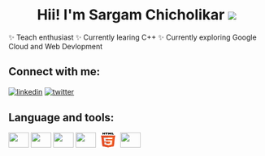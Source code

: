 <h1 align="center" >  Hii! I'm Sargam Chicholikar <img src="https://images.emojiterra.com/google/noto-emoji/unicode-15/animated/1f44b.gif" width="30px">  </h1>

✨ Teach enthusiast
✨ Currently learing C++
✨ Currently exploring Google Cloud and Web Devlopment

<h2 align="left"> Connect with me: </h2>
<p aling="left">
<a href="https://www.linkedin.com/in/sargam-chicholikar-aa61a824b" target="blank"><img align="center" src="" alt="linkedin" height="30" width="40" /></a>
<a href="https://twitter.com/Sargam22?t=H5K4Vg5TUM8-Nl1UnkTa3A&s=08" target="blank"><img align="center" src="" alt="twitter" height="30" width="40" /></a> 
</p>

<h2 align="left">Language and tools: </h2>
<p align="left">
    <a href="https://www.geeksforgeeks.org/c-language-introduction/" target="blank"><img src="" alt="" height="30" width="40"/></a>
    <a href="https://www.w3schools.com/cpp/cpp_intro.asp" target="blank"><img src="https://upload.wikimedia.org/wikipedia/commons/thumb/1/18/ISO_C%2B%2B_Logo.svg/1200px-ISO_C%2B%2B_Logo.svg.png" alt="" height="30" width="40" /></a>
    <a href="https://www.w3schools.com/python/" target="blank"><img src="" alt="" height="30" width="40" /></a>
    <a href="https://www.w3schools.com/MySQL/default.asp" target="blank"><img src="" alt="" height="30" width="40" /></a>
    <a href="https://www.w3schools.com/html/" target="blank"><img src="https://raw.githubusercontent.com/devicons/devicon/master/icons/html5/html5-original-wordmark.svg" alt="" height="30" width="40" /></a>
    <a href="https://www.w3schools.com/css/" target="blank"><img src="https://upload.wikimedia.org/wikipedia/commons/thumb/d/d5/CSS3_logo_and_wordmark.svg/1200px-CSS3_logo_and_wordmark.svg.png" alt="" height="30" width="40" /></a>
    
</p>

<!--
**Sargamchicholikar/Sargamchicholikar** is a ✨ _special_ ✨ repository because its `README.md` (this file) appears on your GitHub profile.

Here are some ideas to get you started:

- 🔭 I’m currently working on ...
- 🌱 I’m currently learning ...
- 👯 I’m looking to collaborate on ...
- 🤔 I’m looking for help with ...
- 💬 Ask me about ...
- 📫 How to reach me: ...
- 😄 Pronouns: ...
- ⚡ Fun fact: ...
-->
